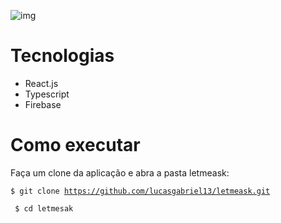 ![img](https://github.com/rocketseat-education/nlw-06-reactjs/blob/master/.github/cover.svg)


# Tecnologias
- React.js
- Typescript
- Firebase

# Como executar 

Faça um clone da aplicação e abra a pasta letmeask:

<code>$ git clone https://github.com/lucasgabriel13/letmeask.git <br/>
$ cd letmesak</code>

